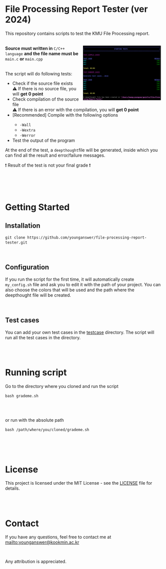 # File Processing Report Tester (ver 2024)

This repository contains scripts to test the KMU File Processing report.

</br>

<img align="right" src="./assets/result.png" width="50%"/>

<div>
	<strong>Source must written in </strong>
	<code>C/C++ language</code> 
	<strong>and the file name must be </strong>
	<code>main.c</code> 
	<strong>or </strong>
	<code>main.cpp</code>
	</br>
	</br>
	<p>The script will do following tests:</p>
	<ul>
		<li>
			Check if the source file exists
			</br>
			⚠️ If there is no source file, you will <strong>get 0 point</strong>
		</li>
		<li>
			Check compilation of the source file
			</br>
			⚠️ If there is an error with the compilation, you will <strong>get 0 point</strong>
		</li>
		<li>[Recommended] Compile with the following options</li>
	    <ul>
	    	<li><code>-Wall</code></li>
	    	<li><code>-Wextra</code></li>
	    	<li><code>-Werror</code></li>
		</ul>
		<li>Test the output of the program</li>
	</ul>
	<p>At the end of the test, a <code>deepthought</code>file will be generated, inside which you can find all the result and error/failure messages.</p>
	<p>❗️ Result of the test is not your final grade ❗️</p>
</div>

</br>
</br>
</br>

# Getting Started

## Installation

```
git clone https://github.com/younganswer/file-processing-report-tester.git
```

</br>

## Configuration

If you run the script for the first time, it will automatically create `my_config.sh` file and ask you to edit it with the path of your project. You can also choose the colors that will be used and the path where the deepthought file will be created.

</br>

## Test cases

You can add your own test cases in the [testcase](testcase) directory. The script will run all the test cases in the directory.

</br>
</br>

# Running script

Go to the directory where you cloned and run the script

```
bash grademe.sh
```

</br>
</br>

or run with the absolute path

```
bash /path/where/you/cloned/grademe.sh
```

</br>
</br>
</br>

# License

This project is licensed under the MIT License - see the [LICENSE](LICENSE) file for details.

</br>
</br>

# Contact

If you have any questions, feel free to contact me at <mailto:younganswer@kookmin.ac.kr>

</br>

Any attribution is appreciated.
